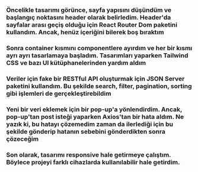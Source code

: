 

### Öncelikle tasarımı görünce, sayfa yapısını düşündüm ve başlangıç noktasını header olarak belirledim. Header'da sayfalar arası geçiş olduğu için React Router Dom paketini kullandım. Ancak, henüz içeriğini bilerek boş bıraktım

### Sonra container kısmını componentlere ayırdım ve her bir kısmı ayrı ayrı tasarlamaya başladım. Tasarımları yaparken Tailwind CSS ve bazı UI kütüphanelerinden yardım aldım

### Veriler için fake bir RESTful API oluşturmak için JSON Server paketini kullandım. Bu şekilde search, filter, pagination, sorting gibi işlemleri de gerçekleştirebildim

### Yeni bir veri eklemek için bir pop-up'a yönlendirdim. Ancak, pop-up'tan post isteği yaparken Axios'tan bir hata aldım. Ne yazık ki, bu hatayı çözemedim zaman da ilerlediği için bu şekilde gönderip hatanın sebebini gönderdikten sonra çözeceğim

### Son olarak, tasarımı responsive hale getirmeye çalıştım. Böylece projeyi farklı cihazlarda kullanılabilir hale getirdim.